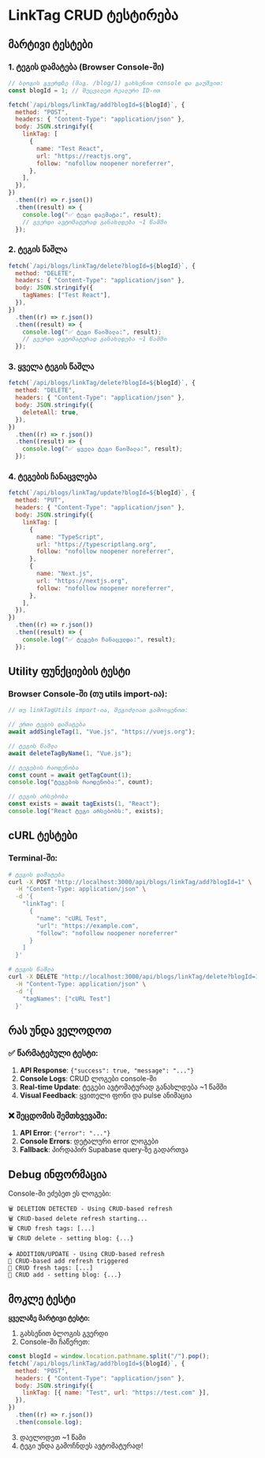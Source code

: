 # LinkTag CRUD ტესტირება

## მარტივი ტესტები

### 1. ტეგის დამატება (Browser Console-ში)

```javascript
// ბლოგის გვერდზე (მაგ. /blog/1) გახსენით console და გაუშვით:
const blogId = 1; // შეცვალეთ რეალური ID-ით

fetch(`/api/blogs/linkTag/add?blogId=${blogId}`, {
  method: "POST",
  headers: { "Content-Type": "application/json" },
  body: JSON.stringify({
    linkTag: [
      {
        name: "Test React",
        url: "https://reactjs.org",
        follow: "nofollow noopener noreferrer",
      },
    ],
  }),
})
  .then((r) => r.json())
  .then((result) => {
    console.log("✅ ტეგი დაემატა:", result);
    // გვერდი ავტომატურად განახლდება ~1 წამში
  });
```

### 2. ტეგის წაშლა

```javascript
fetch(`/api/blogs/linkTag/delete?blogId=${blogId}`, {
  method: "DELETE",
  headers: { "Content-Type": "application/json" },
  body: JSON.stringify({
    tagNames: ["Test React"],
  }),
})
  .then((r) => r.json())
  .then((result) => {
    console.log("✅ ტეგი წაიშალა:", result);
    // გვერდი ავტომატურად განახლდება ~1 წამში
  });
```

### 3. ყველა ტეგის წაშლა

```javascript
fetch(`/api/blogs/linkTag/delete?blogId=${blogId}`, {
  method: "DELETE",
  headers: { "Content-Type": "application/json" },
  body: JSON.stringify({
    deleteAll: true,
  }),
})
  .then((r) => r.json())
  .then((result) => {
    console.log("✅ ყველა ტეგი წაიშალა:", result);
  });
```

### 4. ტეგების ჩანაცვლება

```javascript
fetch(`/api/blogs/linkTag/update?blogId=${blogId}`, {
  method: "PUT",
  headers: { "Content-Type": "application/json" },
  body: JSON.stringify({
    linkTag: [
      {
        name: "TypeScript",
        url: "https://typescriptlang.org",
        follow: "nofollow noopener noreferrer",
      },
      {
        name: "Next.js",
        url: "https://nextjs.org",
        follow: "nofollow noopener noreferrer",
      },
    ],
  }),
})
  .then((r) => r.json())
  .then((result) => {
    console.log("✅ ტეგები ჩანაცვლდა:", result);
  });
```

## Utility ფუნქციების ტესტი

### Browser Console-ში (თუ utils import-ია):

```javascript
// თუ linkTagUtils import-ია, შეგიძლიათ გამოიყენოთ:

// ერთი ტეგის დამატება
await addSingleTag(1, "Vue.js", "https://vuejs.org");

// ტეგის წაშლა
await deleteTagByName(1, "Vue.js");

// ტეგების რაოდენობა
const count = await getTagCount(1);
console.log("ტეგების რაოდენობა:", count);

// ტეგის არსებობა
const exists = await tagExists(1, "React");
console.log("React ტეგი არსებობს:", exists);
```

## cURL ტესტები

### Terminal-ში:

```bash
# ტეგის დამატება
curl -X POST "http://localhost:3000/api/blogs/linkTag/add?blogId=1" \
  -H "Content-Type: application/json" \
  -d '{
    "linkTag": [
      {
        "name": "cURL Test",
        "url": "https://example.com",
        "follow": "nofollow noopener noreferrer"
      }
    ]
  }'

# ტეგის წაშლა
curl -X DELETE "http://localhost:3000/api/blogs/linkTag/delete?blogId=1" \
  -H "Content-Type: application/json" \
  -d '{
    "tagNames": ["cURL Test"]
  }'
```

## რას უნდა ველოდოთ

### ✅ წარმატებული ტესტი:

1. **API Response**: `{"success": true, "message": "..."}`
2. **Console Logs**: CRUD ლოგები console-ში
3. **Real-time Update**: ტეგები ავტომატურად განახლდება ~1 წამში
4. **Visual Feedback**: ყვითელი ფონი და pulse ანიმაცია

### ❌ შეცდომის შემთხვევაში:

1. **API Error**: `{"error": "..."}`
2. **Console Errors**: დეტალური error ლოგები
3. **Fallback**: პირდაპირ Supabase query-ზე გადართვა

## Debug ინფორმაცია

Console-ში ეძებეთ ეს ლოგები:

```
🗑️ DELETION DETECTED - Using CRUD-based refresh
🗑️ CRUD-based delete refresh starting...
🗑️ CRUD fresh tags: [...]
🗑️ CRUD delete - setting blog: {...}

➕ ADDITION/UPDATE - Using CRUD-based refresh
🔄 CRUD-based add refresh triggered
🔄 CRUD fresh tags: [...]
🔄 CRUD add - setting blog: {...}
```

## მოკლე ტესტი

**ყველაზე მარტივი ტესტი:**

1. გახსენით ბლოგის გვერდი
2. Console-ში ჩაწერეთ:

```javascript
const blogId = window.location.pathname.split("/").pop();
fetch(`/api/blogs/linkTag/add?blogId=${blogId}`, {
  method: "POST",
  headers: { "Content-Type": "application/json" },
  body: JSON.stringify({
    linkTag: [{ name: "Test", url: "https://test.com" }],
  }),
})
  .then((r) => r.json())
  .then(console.log);
```

3. დაელოდეთ ~1 წამი
4. ტეგი უნდა გამოჩნდეს ავტომატურად!
